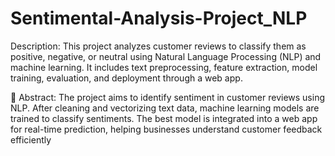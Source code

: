 # Sentimental-Analysis-Project_NLP

 Description:
 This project analyzes customer reviews to classify them as positive, negative, or neutral using Natural Language Processing (NLP) and machine learning. It includes text preprocessing, feature extraction, model training, evaluation, and deployment through a web app.

🔸 Abstract:
The project aims to identify sentiment in customer reviews using NLP. After cleaning and vectorizing text data, machine learning models are trained to classify sentiments. The best model is integrated into a web app for real-time prediction, helping businesses understand customer feedback efficiently
